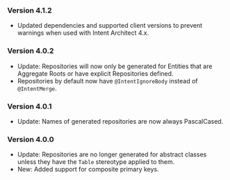 ### Version 4.1.2

- Updated dependencies and supported client versions to prevent warnings when used with Intent Architect 4.x.

### Version 4.0.2

- Update: Repositories will now only be generated for Entities that are Aggregate Roots or have explicit Repositories defined.
- Repositories by default now have `@IntentIgnoreBody` instead of `@IntentMerge`.

### Version 4.0.1

- Update: Names of generated repositories are now always PascalCased.

### Version 4.0.0

- Update: Repositories are no longer generated for abstract classes unless they have the `Table` stereotype applied to them.
- New: Added support for composite primary keys.